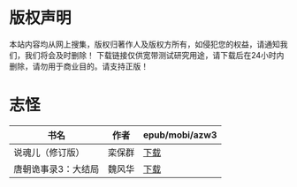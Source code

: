 # 版权声明

本站内容均从网上搜集，版权归著作人及版权方所有，如侵犯您的权益，请通知我们，我们将会及时删除！ 下载链接仅供宽带测试研究用途，请下载后在24小时内删除，请勿用于商业目的。请支持正版！

# 志怪

| 书名 | 作者 | epub/mobi/azw3 |
| --- | --- | --- |
| 说魂儿（修订版） | 栾保群 | [下载](https://url89.ctfile.com/f/31084289-1356987034-e97f8f?p=8866) |
| 唐朝诡事录3：大结局 | 魏风华 | [下载](https://url89.ctfile.com/f/31084289-1357022287-27301b?p=8866) |
